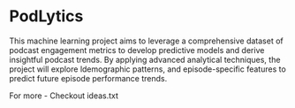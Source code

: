 # PodLytics
This machine learning project aims to leverage a comprehensive dataset of podcast engagement metrics to develop predictive models and derive insightful podcast trends. By applying advanced analytical techniques, the project will explore ldemographic patterns, and episode-specific features to predict future episode performance trends.

For more - Checkout ideas.txt
